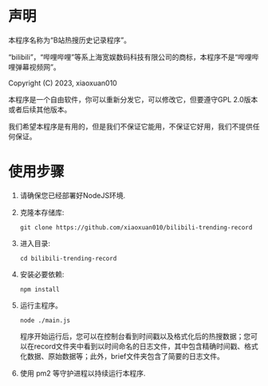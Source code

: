 # 声明

本程序名称为“B站热搜历史记录程序”。

“bilibili”，“哔哩哔哩”等系上海宽娱数码科技有限公司的商标，本程序不是“哔哩哔哩弹幕视频网”。

Copyright (C) 2023, xiaoxuan010

本程序是一个自由软件，你可以重新分发它，可以修改它，但要遵守GPL 2.0版本或者后续其他版本。

我们希望本程序是有用的，但是我们不保证它能用，不保证它好用，我们不提供任何保证。

# 使用步骤

1. 请确保您已经部署好NodeJS环境.

2. 克隆本存储库: 

   `git clone https://github.com/xiaoxuan010/bilibili-trending-record`

3. 进入目录: 

   `cd bilibili-trending-record`

4. 安装必要依赖: 

   `npm install`

5. 运行主程序。

   `node ./main.js`

   程序开始运行后，您可以在控制台看到时间戳以及格式化后的热搜数据；您可以在record文件夹中看到以时间命名的日志文件，其中包含精确时间戳、格式化数据、原始数据等；此外，brief文件夹包含了简要的日志文件。

6. 使用 pm2 等守护进程以持续运行本程序.